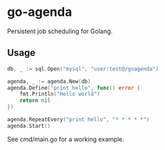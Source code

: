 # go-agenda
Persistent job scheduling for Golang.

## Usage

```go
db, _ := sql.Open("mysql", "user:test@/goagenda")

agenda, _ := agenda.New(db)
agenda.Define("print hello", func() error {
    fmt.Println("Hello world")
    return nil
})

agenda.RepeatEvery("print hello", "* * * * *")
agenda.Start()
```

See cmd/main.go for a working example.

